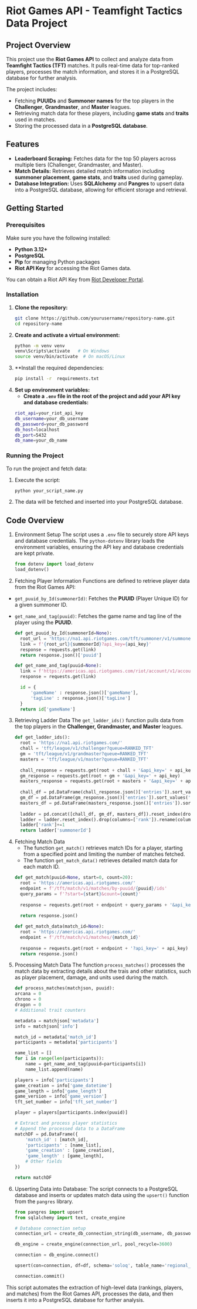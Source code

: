 # Riot Games API - Teamfight Tactics Data Project

## Project Overview
This project use the **Riot Games API** to collect and analyze data from **Teamfight Tactics (TFT)** matches. It pulls real-time data for top-ranked players, processes the match information, and stores it in a PostgreSQL database for further analysis.

The project includes:
- Fetching **PUUIDs** and **Summoner names** for the top players in the **Challenger**, **Grandmaster**, and **Master** leagues.
- Retrieving match data for these players, including **game stats** and **traits** used in matches.
- Storing the processed data in a **PostgreSQL database**.

## Features
- **Leaderboard Scraping:** Fetches data for the top 50 players across multiple tiers (Challenger, Grandmaster, and Master).
- **Match Details:** Retrieves detailed match information including **summoner placement**, **game stats**, and **traits** used during gameplay.
- **Database Integration:** Uses **SQLAlchemy** and **Pangres** to upsert data into a PostgreSQL database, allowing for efficient storage and retrieval.

## Getting Started

### Prerequisites

Make sure you have the following installed:
- **Python 3.12+**
- **PostgreSQL**
- **Pip** for managing Python packages
- **Riot API Key** for accessing the Riot Games data.

You can obtain a Riot API Key from [Riot Developer Portal](https://developer.riotgames.com/).

### Installation

1. **Clone the repository:**
   ```bash
   git clone https://github.com/yourusername/repository-name.git
   cd repository-name

2. **Create and activate a virtual environment:**
    ```bash
    python -m venv venv
    venv\Scripts\activate   # On Windows
    source venv/bin/activate  # On macOS/Linux

3. **Install the required dependencies:
    ```bash
    pip install -r  requirements.txt

4. **Set up environment variables:**
   - **Create a `.env` file in the root of the project and add your API key and database credentials:**
   ```bash
   riot_api=your_riot_api_key
   db_username=your_db_username
   db_password=your_db_password
   db_host=localhost
   db_port=5432
   db_name=your_db_name

### Running the Project

To run the project and fetch data:
1. Execute the script:
   ```bash
   python your_script_name.py
2. The data will be fetched and inserted into your PostgreSQL database.

## Code Overview

1. Environment Setup
The script uses a `.env` file to securely store API keys and database credentials. The `python-dotenv` library loads the environment variables, ensuring the API key and database credentials are kept private.
    ```python
    from dotenv import load_dotenv
    load_dotenv()
    ```
    
2. Fetching Player Information
Functions are defined to retrieve player data from the Riot Games API:
- `get_puuid_by_Id(summonerId)`: Fetches the **PUUID** (Player Unique ID) for a given summoner ID.
- `get_name_and_tag(puuid)`: Fetches the game name and tag line of the player using the **PUUID**.

  ```python
  def get_puuid_by_Id(summonerId=None):
    root_url = 'https://na1.api.riotgames.com/tft/summoner/v1/summoners/'
    link = f'{root_url}{summonerId}?api_key={api_key}'
    response = requests.get(link)
    return response.json()['puuid']
  ```
  ```python
  def get_name_and_tag(puuid=None):
    link = f'https://americas.api.riotgames.com/riot/account/v1/accounts/by-puuid/{puuid}?api_key={api_key}'
    response = requests.get(link)

    id = {
        'gameName' : response.json()['gameName'],
        'tagLine' : response.json()['tagLine']
    }
    return id['gameName']
  ```
3. Retrieving Ladder Data
The `get_ladder_ids()` function pulls data from the top players in the **Challenger, Grandmaster, and Master** leagues.
    ```python
    def get_ladder_ids():
      root = 'https://na1.api.riotgames.com/'
      chall = 'tft/league/v1/challenger?queue=RANKED_TFT'
      gm = 'tft/league/v1/grandmaster?queue=RANKED_TFT'
      masters = 'tft/league/v1/master?queue=RANKED_TFT'
  
      chall_response = requests.get(root + chall + '&api_key=' + api_key)
      gm_response = requests.get(root + gm + '&api_key=' + api_key)
      masters_response = requests.get(root + masters + '&api_key=' + api_key)
  
      chall_df = pd.DataFrame(chall_response.json()['entries']).sort_values('leaguePoints', ascending=False).reset_index(drop=True)
      gm_df = pd.DataFrame(gm_response.json()['entries']).sort_values('leaguePoints', ascending=False).reset_index(drop=True)
      masters_df = pd.DataFrame(masters_response.json()['entries']).sort_values('leaguePoints', ascending=False).reset_index(drop=True)
  
      ladder = pd.concat([chall_df, gm_df, masters_df]).reset_index(drop=True)[:50]
      ladder = ladder.reset_index().drop(columns=['rank']).rename(columns={'index':'rank'})
      ladder['rank']+=1
      return ladder['summonerId']
    ```
4. Fetching Match Data
   - The function `get_match()` retrieves match IDs for a player, starting from a specified point and limiting the number of matches fetched.
   - The function `get_match_data()` retrieves detailed match data for each match ID.
    ```python
    def get_match(puuid=None, start=0, count=20):
      root = 'https://americas.api.riotgames.com/'
      endpoint = f'/tft/match/v1/matches/by-puuid/{puuid}/ids'
      query_params = f'?start={start}&count={count}'
  
      response = requests.get(root + endpoint + query_params + '&api_key=' + api_key)
  
      return response.json()

    def get_match_data(match_id=None):
      root = 'https://americas.api.riotgames.com/'
      endpoint = f'/tft/match/v1/matches/{match_id}'
  
      response = requests.get(root + endpoint + '?api_key=' + api_key)
      return response.json()

5. Processing Match Data
The function `process_matches()` processes the match data by extracting details about the trais and other statistics, such as player placement, damage, and units used during the match.
    ```python
    def process_matches(matchjson, puuid):
    arcana = 0
    chrono = 0
    dragon = 0
    # Additional trait counters

    metadata = matchjson['metadata']
    info = matchjson['info']

    match_id = metadata['match_id']
    participants = metadata['participants']

    name_list = []
    for i in range(len(participants)):
        name = get_name_and_tag(puuid=participants[i])
        name_list.append(name)

    players = info['participants']
    game_creation = info['game_datetime']
    game_length = info['game_length']
    game_version = info['game_version']
    tft_set_number = info['tft_set_number']

    player = players[participants.index(puuid)]

    # Extract and process player statistics
    # Append the processed data to a DataFrame
    matchDF = pd.DataFrame({
        'match_id' : [match_id],
        'participants' : [name_list],
        'game_creation' : [game_creation],
        'game_length' : [game_length],
        # Other fields
    })

    return matchDF
    ```
6. Upserting Data into Database:
 The script connects to a PostgreSQL database and inserts or updates match data using the `upsert()` function from the `pangres` library.
    ```python
    from pangres import upsert
    from sqlalchemy import text, create_engine
    
    # Database connection setup
    connection_url = create_db_connection_string(db_username, db_password, db_host, db_port, db_name)
    
    db_engine = create_engine(connection_url, pool_recycle=3600)
    
    connection = db_engine.connect()
    
    upsert(con=connection, df=df, schema='soloq', table_name='regional_player_matches', create_table=True, create_schema=True, if_row_exists='update')
    
    connection.commit()
    ```
This script automates the extraction of high-level data (rankings, players, and matches) from the Riot Games API, processes the data, and then inserts it into a PostgreSQL database for further analysis.
